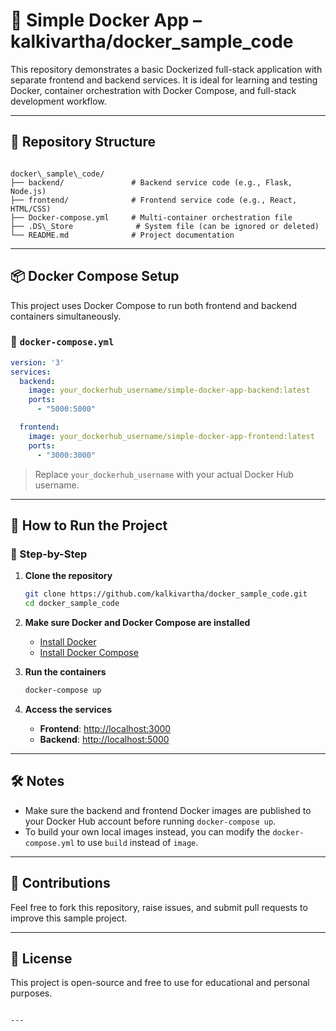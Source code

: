 
# 🐳 Simple Docker App – kalkivartha/docker_sample_code

This repository demonstrates a basic Dockerized full-stack application with separate frontend and backend services. It is ideal for learning and testing Docker, container orchestration with Docker Compose, and full-stack development workflow.

---

## 📁 Repository Structure

```

docker\_sample\_code/
├── backend/               # Backend service code (e.g., Flask, Node.js)
├── frontend/              # Frontend service code (e.g., React, HTML/CSS)
├── Docker-compose.yml     # Multi-container orchestration file
├── .DS\_Store              # System file (can be ignored or deleted)
└── README.md              # Project documentation

````

---

## 📦 Docker Compose Setup

This project uses Docker Compose to run both frontend and backend containers simultaneously.

### 🧾 `docker-compose.yml`

```yaml
version: '3'
services:
  backend:
    image: your_dockerhub_username/simple-docker-app-backend:latest
    ports:
      - "5000:5000"

  frontend:
    image: your_dockerhub_username/simple-docker-app-frontend:latest
    ports:
      - "3000:3000"
````

> Replace `your_dockerhub_username` with your actual Docker Hub username.

---

## 🚀 How to Run the Project

### 🐋 Step-by-Step

1. **Clone the repository**

   ```bash
   git clone https://github.com/kalkivartha/docker_sample_code.git
   cd docker_sample_code
   ```

2. **Make sure Docker and Docker Compose are installed**

   * [Install Docker](https://docs.docker.com/get-docker/)
   * [Install Docker Compose](https://docs.docker.com/compose/install/)

3. **Run the containers**

   ```bash
   docker-compose up
   ```

4. **Access the services**

   * **Frontend**: [http://localhost:3000](http://localhost:3000)
   * **Backend**: [http://localhost:5000](http://localhost:5000)

---

## 🛠️ Notes

* Make sure the backend and frontend Docker images are published to your Docker Hub account before running `docker-compose up`.
* To build your own local images instead, you can modify the `docker-compose.yml` to use `build` instead of `image`.

---

## 🤝 Contributions

Feel free to fork this repository, raise issues, and submit pull requests to improve this sample project.

---

## 📜 License

This project is open-source and free to use for educational and personal purposes.

```

---
